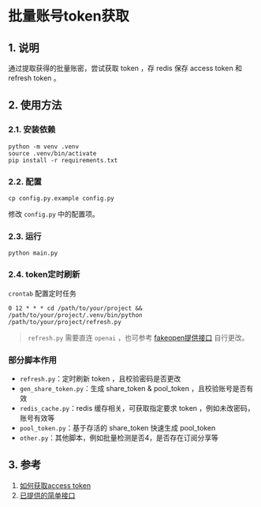 # 批量账号token获取

## 1. 说明

通过提取获得的批量账密，尝试获取 token ，存 redis 保存 access token 和 refresh token 。

## 2. 使用方法

### 2.1. 安装依赖

```shell
python -m venv .venv
source .venv/bin/activate
pip install -r requirements.txt
```

### 2.2. 配置

```shell
cp config.py.example config.py
```

修改 `config.py` 中的配置项。

### 2.3. 运行

```shell
python main.py
```

### 2.4. token定时刷新

`crontab` 配置定时任务
    
```shell
0 12 * * * cd /path/to/your/project && /path/to/your/project/.venv/bin/python /path/to/your/project/refresh.py
```

> `refresh.py` 需要直连 `openai` ，也可参考 [fakeopen提供接口](https://github.com/zhile-io/pandora/blob/master/doc/fakeopen.md#3-authrefresh) 自行更改。

### 部分脚本作用

- `refresh.py`：定时刷新 token ，且校验密码是否更改
- `gen_share_token.py`：生成 share_token & pool_token ，且校验账号是否有效
- `redis_cache.py`：redis 缓存相关，可获取指定要求 token ，例如未改密码，账号有效等
- `pool_token.py`：基于存活的 share_token 快速生成 pool_token
- `other.py`：其他脚本，例如批量检测是否4，是否存在订阅分享等

## 3. 参考

1. [如何获取access token](https://zhile.io/2023/05/19/how-to-get-chatgpt-access-token-via-pkce.html)
2. [已提供的简单接口](https://github.com/zhile-io/pandora/blob/master/doc/fakeopen.md#2-authlogin)